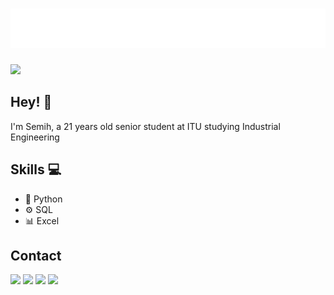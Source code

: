 <h1 align="center">
  <img src="https://raw.githubusercontent.com/rsemihkoca/rsemihkoca/7ca00af1a8ac8f303980607ccf7108f461da285c/name.svg" alt="Rıza Semih Koca" />
</h1>

![](https://komarev.com/ghpvc/?username=rsemihkoca&color=red)

## Hey! 👋
I'm Semih, a 21 years old senior student at ITU studying Industrial Engineering

## Skills 💻
- 🐍 Python
- ⚙️ SQL
- 📊 Excel

## Contact
<a target="_blank" rel="noopener noreferrer" href="https://www.linkedin.com/in/r%C4%B1za-semih-koca/">
  <img src="https://camo.githubusercontent.com/a80d00f23720d0bc9f55481cfcd77ab79e141606829cf16ec43f8cacc7741e46/68747470733a2f2f696d672e736869656c64732e696f2f62616467652f4c696e6b6564496e2d3030373742353f7374796c653d666f722d7468652d6261646765266c6f676f3d6c696e6b6564696e266c6f676f436f6c6f723d7768697465" data-canonical-src="https://img.shields.io/badge/LinkedIn-0077B5?style=for-the-badge&amp;logo=linkedin&amp;logoColor=white" style="max-width: 100%;" ></a>
  <a target="_blank" rel="noopener noreferrer" href="mailto:rsemihkoca@outlook.com"><img src="https://camo.githubusercontent.com/be08f7a1c998ec3e477fd0d3cc0e7fa39255cce4e77daf537e80c0f33e4d87d0/68747470733a2f2f696d672e736869656c64732e696f2f62616467652f4d6963726f736f66745f4f75746c6f6f6b2d3030373844343f7374796c653d666f722d7468652d6261646765266c6f676f3d6d6963726f736f66742d6f75746c6f6f6b266c6f676f436f6c6f723d7768697465" data-canonical-src="https://img.shields.io/badge/Microsoft_Outlook-0078D4?style=for-the-badge&amp;logo=microsoft-outlook&amp;logoColor=white" style="max-width: 100%;" target="_blank"></a>
<a target="_blank" rel="noopener noreferrer" href="https://discordapp.com/users/r%C4%B1zasemihkoca#4090"><img src="https://camo.githubusercontent.com/f868f43f3c084669121e55e633ca5c3e11d382872ab7db663789f5c736c71a43/68747470733a2f2f696d672e736869656c64732e696f2f62616467652f446973636f72642d3538363546323f7374796c653d666f722d7468652d6261646765266c6f676f3d646973636f7264266c6f676f436f6c6f723d7768697465" data-canonical-src="https://img.shields.io/badge/Discord-5865F2?style=for-the-badge&amp;logo=discord&amp;logoColor=white" style="max-width: 100%;" target="_blank" ></a>
<a target="_blank" rel="noopener noreferrer" href="https://www.instagram.com/rsemihkoca/"><img src="https://camo.githubusercontent.com/b3d4671768bd0f9b6c8f410a25a96e0c5a4d135208d8910461e986f97e7985ab/68747470733a2f2f696d672e736869656c64732e696f2f62616467652f496e7374616772616d2d4534343035463f7374796c653d666f722d7468652d6261646765266c6f676f3d696e7374616772616d266c6f676f436f6c6f723d7768697465" data-canonical-src="https://img.shields.io/badge/Instagram-E4405F?style=for-the-badge&amp;logo=instagram&amp;logoColor=white" style="max-width: 100%;" target="_blank"></a>

